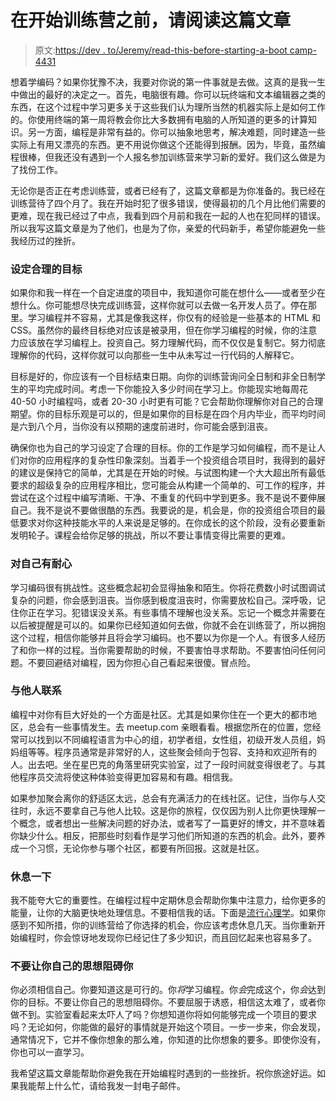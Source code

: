 # 在开始训练营之前，请阅读这篇文章

> 原文:[https://dev . to/Jeremy/read-this-before-starting-a-boot camp-4431](https://dev.to/jeremy/read-this-before-starting-a-bootcamp-4431)

想着学编码？如果你犹豫不决，我要对你说的第一件事就是去做。这真的是我一生中做出的最好的决定之一。首先，电脑很有趣。你可以玩终端和文本编辑器之类的东西，在这个过程中学习更多关于这些我们认为理所当然的机器实际上是如何工作的。你使用终端的第一周将教会你比大多数拥有电脑的人所知道的更多的计算知识。另一方面，编程是非常有益的。你可以抽象地思考，解决难题，同时建造一些实际上有用又漂亮的东西。更不用说你做这个还能得到报酬。因为，毕竟，虽然编程很棒，但我还没有遇到一个人报名参加训练营来学习新的爱好。我们这么做是为了找份工作。

无论你是否正在考虑训练营，或者已经有了，这篇文章都是为你准备的。我已经在训练营待了四个月了。我在开始时犯了很多错误，使得最初的几个月比他们需要的更难，现在我已经过了中点，我看到四个月前和我在一起的人也在犯同样的错误。所以我写这篇文章是为了他们，也是为了你，亲爱的代码新手，希望你能避免一些我经历过的挫折。

### [](#set-reasonable-goals)设定合理的目标

如果你和我一样在一个自定进度的项目中，我知道你可能在想什么——或者至少在想什么。你可能想尽快完成训练营，这样你就可以去做一名开发人员了。停在那里。学习编程并不容易，尤其是像我这样，你仅有的经验是一些基本的 HTML 和 CSS。虽然你的最终目标绝对应该是被录用，但在你学习编程的时候，你的注意力应该放在学习编程上。投资自己。努力理解代码，而不仅仅是复制它。努力彻底理解你的代码，这样你就可以向那些一生中从未写过一行代码的人解释它。

目标是好的，你应该有一个目标结束日期。向你的训练营询问全日制和非全日制学生的平均完成时间。考虑一下你能投入多少时间在学习上。你能现实地每周花 40-50 小时编程吗，或者 20-30 小时更有可能？它会帮助你理解你对自己的合理期望。你的目标乐观是可以的，但是如果你的目标是在四个月内毕业，而平均时间是六到八个月，当你没有以预期的速度前进时，你可能会感到沮丧。

确保你也为自己的学习设定了合理的目标。你的工作是学习如何编程，而不是让人们对你的应用程序的复杂性印象深刻。当着手一个投资组合项目时，我得到的最好的建议是保持它的简单，尤其是在开始的时候。与试图构建一个大大超出所有最低要求的超级复杂的应用程序相比，您可能会从构建一个简单的、可工作的程序，并尝试在这个过程中编写清晰、干净、不重复的代码中学到更多。我不是说不要伸展自己。我不是说不要做很酷的东西。我要说的是，机会是，你的投资组合项目的最低要求对你这种技能水平的人来说是足够的。在你成长的这个阶段，没有必要重新发明轮子。课程会给你足够的挑战，所以不要让事情变得比需要的更难。

### [](#be-patient-with-yourself)对自己有耐心

学习编码很有挑战性。这些概念起初会显得抽象和陌生。你将花费数小时试图调试复杂的问题，你会感到沮丧。当你感到极度沮丧时，你需要放松自己。深呼吸，记住你正在学习。犯错误没关系。有些事情不理解也没关系。忘记一个概念并需要在以后被提醒是可以的。如果你已经知道如何去做，你就不会在训练营了，所以拥抱这个过程，相信你能够并且将会学习编码。也不要以为你是一个人。有很多人经历了和你一样的过程。当你需要帮助的时候，不要害怕寻求帮助。不要害怕问任何问题。不要回避结对编程，因为你担心自己看起来很傻。冒点险。

### [](#connect-with-others)与他人联系

编程中对你有巨大好处的一个方面是社区。尤其是如果你住在一个更大的都市地区，总会有一些事情发生。去 meetup.com 亲眼看看。根据您所在的位置，您经常可以找到以不同编程语言为中心的组，初学者组，女性组，初级开发人员组，妈妈组等等。程序员通常是非常好的人，这些聚会倾向于包容、支持和欢迎所有的人。出去吧。坐在星巴克的角落里研究实验室，过了一段时间就变得很老了。与其他程序员交流将使这种体验变得更加容易和有趣。相信我。

如果参加聚会离你的舒适区太远，总会有充满活力的在线社区。记住，当你与人交往时，永远不要拿自己与他人比较。这是你的旅程，仅仅因为别人比你更快理解一个概念，或者想出一些解决问题的好办法，或者写了一篇更好的博文，并不意味着你缺少什么。相反，把那些时刻看作是学习他们所知道的东西的机会。此外，要养成一个习惯，无论你参与哪个社区，都要有所回报。这就是社区。

### [](#take-breaks)休息一下

我不能夸大它的重要性。在编程过程中定期休息会帮助你集中注意力，给你更多的能量，让你的大脑更快地处理信息。不要相信我的话。下面是[流行心理学](https://www.psychologytoday.com/us/blog/changepower/201704/how-do-work-breaks-help-your-brain-5-surprising-answers)。如果你感到不知所措，你的训练营给了你选择的机会，你应该考虑休息几天。当你重新开始编程时，你会惊讶地发现你已经记住了多少知识，而且回忆起来也容易多了。

### 不要让你自己的思想阻碍你

你必须相信自己。你要知道这是可行的。你*将*学习编程。你*会*完成这个，你*会*达到你的目标。不要让你自己的思想阻碍你。不要屈服于诱惑，相信这太难了，或者你做不到。实验室看起来太吓人了吗？你想知道你将如何能够完成一个项目的要求吗？无论如何，你能做的最好的事情就是开始这个项目。一步一步来，你会发现，通常情况下，它并不像你想象的那么难，你知道的比你想象的要多。即使你没有，你也可以一直学习。

我希望这篇文章能帮助你避免我在开始编程时遇到的一些挫折。祝你旅途好运。如果我能帮上什么忙，请给我发一封电子邮件。